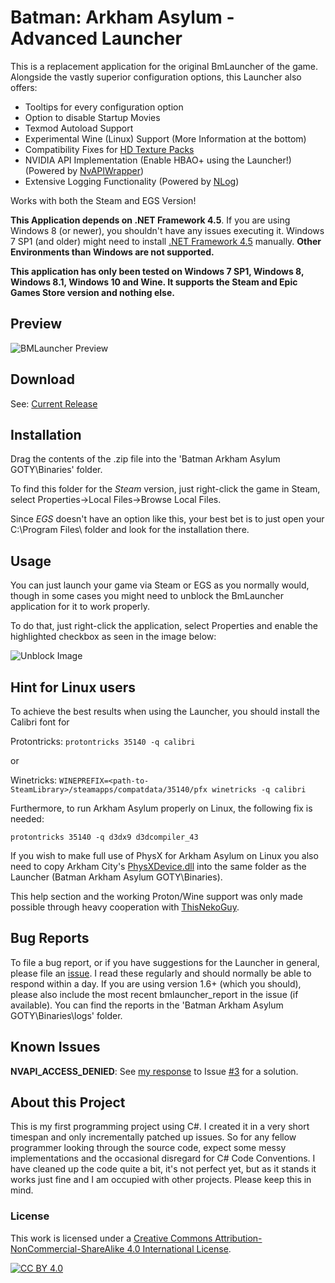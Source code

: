 # Batman: Arkham Asylum - Advanced Launcher

This is a replacement application for the original BmLauncher of the game. Alongside the vastly superior configuration options, this Launcher also offers:

- Tooltips for every configuration option
- Option to disable Startup Movies
- Texmod Autoload Support
- Experimental Wine (Linux) Support (More Information at the bottom)
- Compatibility Fixes for [HD Texture Packs](https://steamcommunity.com/sharedfiles/filedetails/?id=1159691355)
- NVIDIA API Implementation (Enable HBAO+ using the Launcher!) (Powered by [NvAPIWrapper](https://github.com/falahati/NvAPIWrapper))
- Extensive Logging Functionality (Powered by [NLog](https://github.com/NLog/NLog))

Works with both the Steam and EGS Version!

**This Application depends on .NET Framework 4.5**. If you are using Windows 8 (or newer), you shouldn't have any issues executing it. Windows 7 SP1 (and older) might need to install [.NET Framework 4.5](https://download.microsoft.com/download/B/A/4/BA4A7E71-2906-4B2D-A0E1-80CF16844F5F/dotNetFx45_Full_setup.exe) manually. **Other Environments than Windows are not supported.**

**This application has only been tested on Windows 7 SP1, Windows 8, Windows 8.1, Windows 10 and Wine. It supports the Steam and Epic Games Store version and nothing else.**

## Preview

![BMLauncher Preview](https://user-images.githubusercontent.com/49599979/162581484-8cf710cb-b133-44c1-b2ed-537fe6b84ccb.png)

## Download

See: [Current Release](https://github.com/neatodev/BmLauncher/releases/latest)

## Installation

Drag the contents of the .zip file into the 'Batman Arkham Asylum GOTY\Binaries' folder.

To find this folder for the *Steam* version, just right-click the game in Steam, select Properties->Local Files->Browse Local Files.

Since *EGS* doesn't have an option like this, your best bet is to just open your C:\Program Files\ folder and look for the installation there.


## Usage

You can just launch your game via Steam or EGS as you normally would, though in some cases you might need to unblock the BmLauncher application for it to work properly.

To do that, just right-click the application, select Properties and enable the highlighted checkbox as seen in the image below:

![Unblock Image](https://user-images.githubusercontent.com/49599979/75610370-e2268100-5b10-11ea-978d-c257a2466dc8.png)

## Hint for Linux users

To achieve the best results when using the Launcher, you should install the Calibri font for 

Protontricks:
`protontricks 35140 -q calibri`

or

Winetricks:
`WINEPREFIX=<path-to-SteamLibrary>/steamapps/compatdata/35140/pfx winetricks -q calibri`

Furthermore, to run Arkham Asylum properly on Linux, the following fix is needed:

`protontricks 35140 -q d3dx9 d3dcompiler_43`

If you wish to make full use of PhysX for Arkham Asylum on Linux you also need to copy Arkham City's [PhysXDevice.dll](https://drive.google.com/file/d/1hcM3y34HN2yLYmd1S_cV1q2MrOU6q_5w/view) into the same folder as the Launcher (Batman Arkham Asylum GOTY\Binaries).

This help section and the working Proton/Wine support was only made possible through heavy cooperation with [ThisNekoGuy](https://github.com/ThisNekoGuy).

## Bug Reports

To file a bug report, or if you have suggestions for the Launcher in general, please file an [issue](https://github.com/neatodev/BmLauncher/issues/new). I read these regularly and should normally be able to respond within a day. If you are using version 1.6+ (which you should), please also include the most recent bmlauncher_report in the issue (if available). You can find the reports in the 'Batman Arkham Asylum GOTY\Binaries\logs' folder.

## Known Issues

**NVAPI_ACCESS_DENIED**: See [my response](https://github.com/neatodev/BmLauncher/issues/3#issuecomment-681074403) to Issue [#3](https://github.com/neatodev/BmLauncher/issues/3) for a solution.


## About this Project

This is my first programming project using C#. I created it in a very short timespan and only incrementally patched up issues. So for any fellow programmer looking through the source code, expect some messy implementations and the occasional disregard for C# Code Conventions. I have cleaned up the code quite a bit, it's not perfect yet, but as it stands it works just fine and I am occupied with other projects. Please keep this in mind.

### License

This work is licensed under a
[Creative Commons Attribution-NonCommercial-ShareAlike 4.0 International License][cc-by].

[![CC BY 4.0][cc-by-shield]][cc-by]

[cc-by]: https://creativecommons.org/licenses/by-nc-sa/4.0/
[cc-by-shield]: https://licensebuttons.net/l/by-nc-sa/4.0/80x15.png
